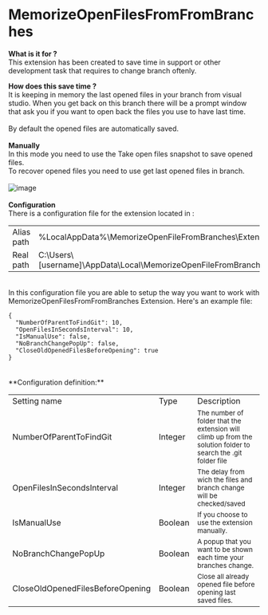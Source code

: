 # MemorizeOpenFilesFromFromBranches

**What is it for ?**<br>
This extension has been created to save time in support or other development task that requires to change branch oftenly.<br>

**How does this save time ?**<br>
It is keeping in memory the last opened files in your branch from visual studio. When you get back on this branch there
will be a prompt window that ask you if you want to open back the files you use to have last time.
<br><br>
By default the opened files are automatically saved.<br><br>
**Manually**<br>
In this mode you need to use the Take open files snapshot to save opened files.<br>
To recover opened files you need to use get last opened files in branch.<br><br>
![image](https://github.com/zatura33/MemorizeOpenFilesFromFromBranches/assets/19225363/f6fd57d2-b9d8-4c97-8b0e-0141f4979405)
<br>
<br>
**Configuration**<br>
There is a configuration file for the extension located in :  <br>
<table style="overflow: hidden;">
<tr>
    <td>Alias path</td>
    <td>%LocalAppData%\MemorizeOpenFileFromBranches\Extension.cfg</td>
  </tr>
  <tr>
    <td>Real path</td>
    <td>C:\Users\[username]\AppData\Local\MemorizeOpenFileFromBranches\Extension.cfg</td>
  </tr>
  <tr>
</table>
<br>
In this configuration file you are able to setup the way you want to work with MemorizeOpenFilesFromFromBranches Extension.
Here's an example file:<br>
<code>
{
  "NumberOfParentToFindGit": 10,
  "OpenFilesInSecondsInterval": 10,
  "IsManualUse": false,
  "NoBranchChangePopUp": false,
  "CloseOldOpenedFilesBeforeOpening": true
}
</code><br><br>
**Configuration definition:** <br>
<table style="overflow: hidden;">
  <tr>
    <td>Setting name</td>
    <td>Type</td>
    <td>Description</td>
  </tr>
    <tr>
    <td>NumberOfParentToFindGit</td>
    <td>Integer</td>
    <td><sup>The number of folder that the extension will climb up from the solution folder to search the .git folder file</sup></td>
  </tr>
  <tr>
    <td>OpenFilesInSecondsInterval</td>
    <td>Integer</td>
    <td><sup>The delay from wich the files and branch change will be checked/saved</sup></td>
  </tr>
  <tr>
    <td>IsManualUse</td>
    <td>Boolean</td>
    <td><sup>If you choose to use the extension manually.</sup></td>
  </tr>
 <tr>
    <td>NoBranchChangePopUp</td>
    <td>Boolean</td>
    <td><sup>A popup that you want to be shown each time your branches change.</sup></td>
  </tr>
 <tr>
    <td>CloseOldOpenedFilesBeforeOpening</td>
    <td>Boolean</td>
    <td><sup>Close all already opened file before opening last saved files.</sup></td>
  </tr>    
</table>






